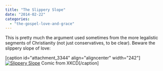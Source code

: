 ```yaml
---
title: "The Slippery Slope"
date: "2014-02-22"
categories: 
  - "the-gospel-love-and-grace"
---
```


This is pretty much the argument used sometimes from the more legalistic segments of Christianity (not just conservatives, to be clear). Beware the slippery slope of love:

\[caption id="attachment\_3344" align="aligncenter" width="242"\][![Slippery Slope](images/slippery_slope.png)](http://www.anabaptistredux.com/wp-content/uploads/2014/02/slippery_slope.png) Comic from XKCD\[/caption\]
